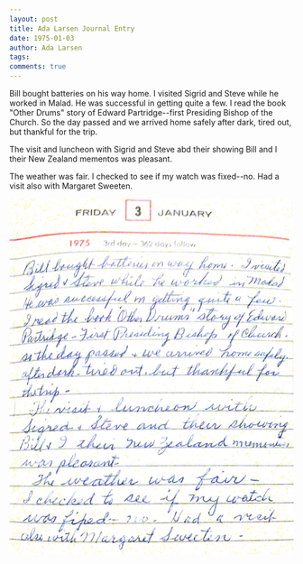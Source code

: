 ```yaml
---
layout: post
title: Ada Larsen Journal Entry
date: 1975-01-03
author: Ada Larsen
tags: 
comments: true
---
```


Bill bought batteries on his way home. I visited Sigrid and Steve while he worked in Malad. He was successful in getting quite a few. I read the book "Other Drums" story of Edward Partridge--first Presiding Bishop of the Church. So the day passed and we arrived home safely after dark, tired out, but thankful for the trip.

The visit and luncheon with Sigrid and Steve abd their showing Bill and I their New Zealand mementos was pleasant.

The weather was fair. I checked to see if my watch was fixed--no. Had a visit also with Margaret Sweeten.

![Journal Page Jan 3, 1975](/assets/images/journal_ada_larsen_1975.01.03.jpg)
